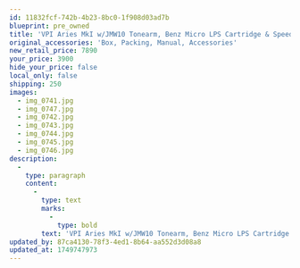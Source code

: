 ```yaml
---
id: 11832fcf-742b-4b23-8bc0-1f908d03ad7b
blueprint: pre_owned
title: 'VPI Aries MkI w/JMW10 Tonearm, Benz Micro LPS Cartridge & Speed Controller'
original_accessories: 'Box, Packing, Manual, Accessories'
new_retail_price: 7890
your_price: 3900
hide_your_price: false
local_only: false
shipping: 250
images:
  - img_0741.jpg
  - img_0747.jpg
  - img_0742.jpg
  - img_0743.jpg
  - img_0744.jpg
  - img_0745.jpg
  - img_0746.jpg
description:
  -
    type: paragraph
    content:
      -
        type: text
        marks:
          -
            type: bold
        text: 'VPI Aries MkI w/JMW10 Tonearm, Benz Micro LPS Cartridge & Speed Controller. Table is in excellent physical and functional condition with all original boxes, packing and accessories. Table, arm, cartridge and speed controller sold as new for $7,890.00'
updated_by: 87ca4130-78f3-4ed1-8b64-aa552d3d08a8
updated_at: 1749747973
---
```

